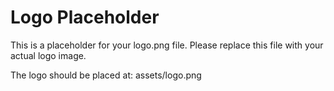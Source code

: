 # Logo Placeholder

This is a placeholder for your logo.png file.
Please replace this file with your actual logo image.

The logo should be placed at: assets/logo.png
